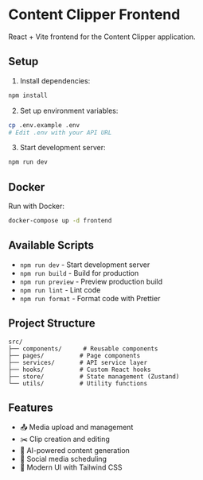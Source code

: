 # Content Clipper Frontend

React + Vite frontend for the Content Clipper application.

## Setup

1. Install dependencies:
```bash
npm install
```

2. Set up environment variables:
```bash
cp .env.example .env
# Edit .env with your API URL
```

3. Start development server:
```bash
npm run dev
```

## Docker

Run with Docker:
```bash
docker-compose up -d frontend
```

## Available Scripts

- `npm run dev` - Start development server
- `npm run build` - Build for production
- `npm run preview` - Preview production build
- `npm run lint` - Lint code
- `npm run format` - Format code with Prettier

## Project Structure
```
src/
├── components/      # Reusable components
├── pages/          # Page components
├── services/       # API service layer
├── hooks/          # Custom React hooks
├── store/          # State management (Zustand)
└── utils/          # Utility functions
```

## Features

- 📤 Media upload and management
- ✂️ Clip creation and editing
- 🤖 AI-powered content generation
- 📅 Social media scheduling
- 🎨 Modern UI with Tailwind CSS